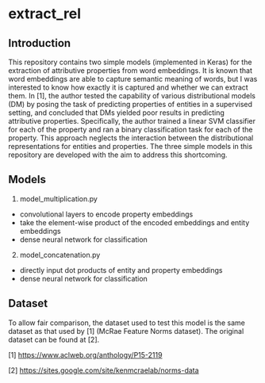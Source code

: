 # extract_rel

## Introduction
This repository contains two simple models (implemented in Keras) for the extraction of attributive properties from word embeddings. It is known that word embeddings are able to capture semantic meaning of words, but I was interested to know how exactly it is captured and whether we can extract them. In [1], the author tested the capability of various distributional models (DM) by posing the task of predicting properties of entities in a supervised setting, and concluded that DMs yielded poor results in predicting attributive properties. Specifically, the author trained a linear SVM classifier for each of the property and ran a binary classification task for each of the property. This approach neglects the interaction between the distributional representations for entities and properties. The three simple models in this repository are developed with the aim to address this shortcoming.

## Models
1. model_multiplication.py
- convolutional layers to encode property embeddings 
- take the element-wise product of the encoded embeddings and entity embeddings
- dense neural network for classification
2. model_concatenation.py
- directly input dot products of entity and property embeddings
- dense neural network for classification

## Dataset
To allow fair comparison, the dataset used to test this model is the same dataset as that used by [1] (McRae Feature Norms dataset). The original dataset can be found at [2].


[1] https://www.aclweb.org/anthology/P15-2119 

[2] https://sites.google.com/site/kenmcraelab/norms-data
